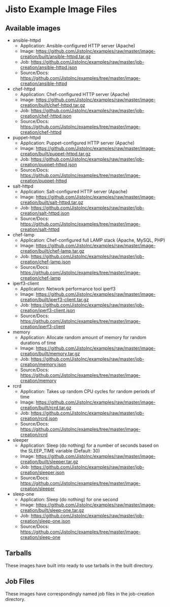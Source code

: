 # Jisto Example Image Files

## Available images
* ansible-httpd
  - Application: Ansible-configured HTTP server (Apache)
  - Image: https://github.com/JistoInc/examples/raw/master/image-creation/built/ansible-httpd.tar.gz
  - Job: https://github.com/JistoInc/examples/raw/master/job-creation/ansible-httpd.json
  - Source/Docs: https://github.com/JistoInc/examples/tree/master/image-creation/ansible-httpd
* chef-httpd
  - Application: Chef-configured HTTP server (Apache)
  - Image: https://github.com/JistoInc/examples/raw/master/image-creation/built/chef-httpd.tar.gz
  - Job: https://github.com/JistoInc/examples/raw/master/job-creation/chef-httpd.json
  - Source/Docs: https://github.com/JistoInc/examples/tree/master/image-creation/chef-httpd
* puppet-httpd
  - Application: Puppet-configured HTTP server (Apache)
  - Image: https://github.com/JistoInc/examples/raw/master/image-creation/built/puppet-httpd.tar.gz
  - Job: https://github.com/JistoInc/examples/raw/master/job-creation/puppet-httpd.json
  - Source/Docs: https://github.com/JistoInc/examples/tree/master/image-creation/puppet-httpd
* salt-httpd
  - Application: Salt-configured HTTP server (Apache)
  - Image: https://github.com/JistoInc/examples/raw/master/image-creation/built/salt-httpd.tar.gz
  - Job: https://github.com/JistoInc/examples/raw/master/job-creation/salt-httpd.json
  - Source/Docs: https://github.com/JistoInc/examples/tree/master/image-creation/salt-httpd
* chef-lamp
  - Application: Chef-configured full LAMP stack (Apache, MySQL, PHP)
  - Image: https://github.com/JistoInc/examples/raw/master/image-creation/built/chef-lamp.tar.gz
  - Job: https://github.com/JistoInc/examples/raw/master/job-creation/chef-lamp.json
  - Source/Docs: https://github.com/JistoInc/examples/tree/master/image-creation/chef-lamp
* iperf3-client
  - Application: Network performance tool iperf3
  - Image: https://github.com/JistoInc/examples/raw/master/image-creation/built/iperf3-client.tar.gz
  - Job: https://github.com/JistoInc/examples/raw/master/job-creation/iperf3-client.json
  - Source/Docs: https://github.com/JistoInc/examples/tree/master/image-creation/iperf3-client
* memory
  - Application: Allocate random amount of memory for random durations of time
  - Image: https://github.com/JistoInc/examples/raw/master/image-creation/built/memory.tar.gz
  - Job: https://github.com/JistoInc/examples/raw/master/job-creation/memory.json
  - Source/Docs: https://github.com/JistoInc/examples/tree/master/image-creation/memory
* rcrd
  - Application: Takes up random CPU cycles for random periods of time
  - Image: https://github.com/JistoInc/examples/raw/master/image-creation/built/rcrd.tar.gz
  - Job: https://github.com/JistoInc/examples/raw/master/job-creation/rcrd.json
  - Source/Docs: https://github.com/JistoInc/examples/tree/master/image-creation/rcrd
* sleeper
  - Application: Sleep (do nothing) for a number of seconds based on the SLEEP_TIME variable (Default: 30)
  - Image: https://github.com/JistoInc/examples/raw/master/image-creation/built/sleeper.tar.gz
  - Job: https://github.com/JistoInc/examples/raw/master/job-creation/sleeper.json
  - Source/Docs: https://github.com/JistoInc/examples/tree/master/image-creation/sleeper
* sleep-one
  - Application: Sleep (do nothing) for one second
  - Image: https://github.com/JistoInc/examples/raw/master/image-creation/built/sleep-one.tar.gz
  - Job: https://github.com/JistoInc/examples/raw/master/job-creation/sleep-one.json
  - Source/Docs: https://github.com/JistoInc/examples/tree/master/image-creation/sleep-one

## Tarballs

These images have built into ready to use tarballs in the built directory.

## Job Files

These images have correspondingly named job files in the job-creation directory.
